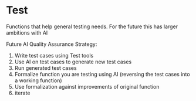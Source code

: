 # Test
Functions that help general testing needs. For the future this has larger ambitions with AI

Future AI Quality Assurance Strategy:
1. Write test cases using Test tools
2. Use AI on test cases to generate new test cases
3. Run generated test cases
4. Formalize function you are testing using AI (reversing the test cases into a working function)
5. Use formalization against improvements of original function
6. iterate
